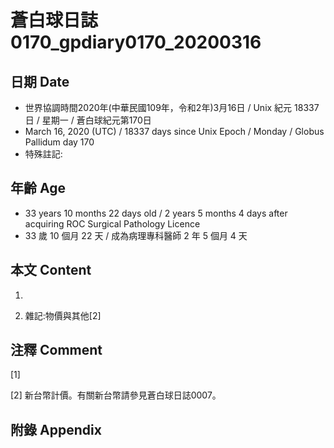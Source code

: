 # 蒼白球日誌0170_gpdiary0170_20200316 #

## 日期 Date ##

* 世界協調時間2020年(中華民國109年，令和2年)3月16日 / Unix 紀元 18337 日 / 星期一 / 蒼白球紀元第170日
* March 16, 2020 (UTC) / 18337 days since Unix Epoch / Monday / Globus Pallidum day 170
* 特殊註記:

## 年齡 Age ##

* 33 years 10 months 22 days old / 2 years 5 months 4 days after acquiring ROC Surgical Pathology Licence
* 33 歲 10 個月 22 天 / 成為病理專科醫師 2 年 5 個月 4 天

## 本文 Content ##

1. 

    
2. 雜記:物價與其他[2]

    

## 注釋 Comment ##

[1] 


[2] 新台幣計價。有關新台幣請參見蒼白球日誌0007。



## 附錄 Appendix ##

